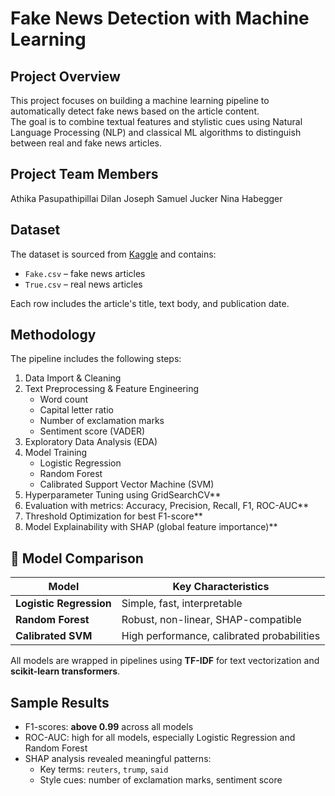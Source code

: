 # Fake News Detection with Machine Learning

## Project Overview
This project focuses on building a machine learning pipeline to automatically detect fake news based on the article content.  
The goal is to combine textual features and stylistic cues using Natural Language Processing (NLP) and classical ML algorithms to distinguish between real and fake news articles.

## Project Team Members
Athika Pasupathipillai 
Dilan Joseph
Samuel Jucker
Nina Habegger

## Dataset
The dataset is sourced from [Kaggle](https://www.kaggle.com/datasets/clmentbisaillon/fake-and-real-news-dataset) and contains:

- `Fake.csv` – fake news articles
- `True.csv` – real news articles

Each row includes the article's title, text body, and publication date.

## Methodology
The pipeline includes the following steps:

1. Data Import & Cleaning
2. Text Preprocessing & Feature Engineering
   - Word count
   - Capital letter ratio
   - Number of exclamation marks
   - Sentiment score (VADER)
3. Exploratory Data Analysis (EDA)
4. Model Training
   - Logistic Regression
   - Random Forest
   - Calibrated Support Vector Machine (SVM)
5. Hyperparameter Tuning using GridSearchCV**
6. Evaluation with metrics: Accuracy, Precision, Recall, F1, ROC-AUC**
7. Threshold Optimization for best F1-score**
8. Model Explainability with SHAP (global feature importance)**

## 🤖 Model Comparison
| Model                  | Key Characteristics                      |
|------------------------|-------------------------------------------|
| **Logistic Regression** | Simple, fast, interpretable               |
| **Random Forest**       | Robust, non-linear, SHAP-compatible       |
| **Calibrated SVM**      | High performance, calibrated probabilities |

All models are wrapped in pipelines using **TF-IDF** for text vectorization and **scikit-learn transformers**.

## Sample Results
- F1-scores: **above 0.99** across all models
- ROC-AUC: high for all models, especially Logistic Regression and Random Forest
- SHAP analysis revealed meaningful patterns:
  - Key terms: `reuters`, `trump`, `said`
  - Style cues: number of exclamation marks, sentiment score

